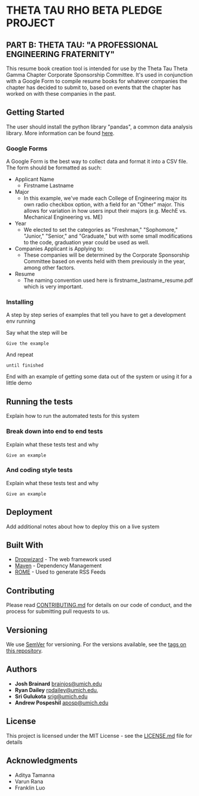 # THETA TAU RHO BETA PLEDGE PROJECT 
## PART B: THETA TAU: "A PROFESSIONAL ENGINEERING FRATERNITY"

This resume book creation tool is intended for use by the Theta Tau Theta Gamma Chapter 
Corporate Sponsorship Committee. It's used in conjunction with a Google Form to compile
resume books for whatever companies the chapter has decided to submit to, based on events
that the chapter has worked on with these companies in the past.  

## Getting Started

The user should install the python library "pandas", a common data analysis library.
More information can be found [here](https://pandas.pydata.org/).  

### Google Forms

A Google Form is the best way to collect data and format it into a CSV file. The form
should be formatted as such:

- Applicant Name
  - Firstname Lastname
- Major
  - In this example, we've made each College of Engineering major its own radio checkbox option, with a field for an "Other" major. This allows for variation in how users input their majors (e.g. MechE vs. Mechanical Engineering vs. ME)
- Year
  - We elected to set the categories as "Freshman," "Sophomore," "Junior," "Senior," and "Graduate," but with some small modifications to the code, graduation year could be used as well.
- Companies Applicant is Applying to:
  - These companies will be determined by the Corporate Sponsorship Committee based on events held with them previously in the year, among other factors.
- Resume
  - The naming convention used here is firstname_lastname_resume.pdf which is very important.

### Installing

A step by step series of examples that tell you have to get a development env running

Say what the step will be

```
Give the example
```

And repeat

```
until finished
```

End with an example of getting some data out of the system or using it for a little demo

## Running the tests

Explain how to run the automated tests for this system

### Break down into end to end tests

Explain what these tests test and why

```
Give an example
```

### And coding style tests

Explain what these tests test and why

```
Give an example
```

## Deployment

Add additional notes about how to deploy this on a live system

## Built With

* [Dropwizard](http://www.dropwizard.io/1.0.2/docs/) - The web framework used
* [Maven](https://maven.apache.org/) - Dependency Management
* [ROME](https://rometools.github.io/rome/) - Used to generate RSS Feeds

## Contributing

Please read [CONTRIBUTING.md](https://gist.github.com/PurpleBooth/b24679402957c63ec426) for details on our code of conduct, and the process for submitting pull requests to us.

## Versioning

We use [SemVer](http://semver.org/) for versioning. For the versions available, see the [tags on this repository](https://github.com/your/project/tags). 

## Authors

* **Josh Brainard** <brainjos@umich.edu>
* **Ryan Dailey** <rpdailey@umich.edu>, 
* **Sri Gulukota** <srig@umich.edu>
* **Andrew Pospeshil** <aposp@umich.edu>

## License

This project is licensed under the MIT License - see the [LICENSE.md](LICENSE.md) file for details

## Acknowledgments

* Aditya Tamanna
* Varun Rana
* Franklin Luo